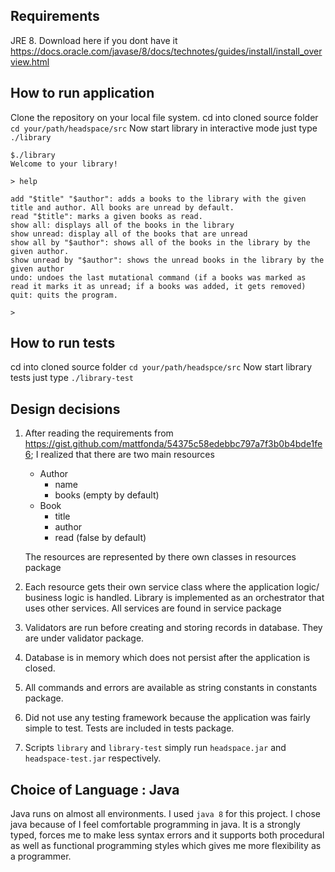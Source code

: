 ## Requirements
JRE 8. Download here if you dont have it https://docs.oracle.com/javase/8/docs/technotes/guides/install/install_overview.html

## How to run application
Clone the repository on your local file system. cd into cloned source folder `cd your/path/headspace/src`
Now start library in interactive mode just type 
`./library`

    $./library
    Welcome to your library!
    
    > help
    
    add "$title" "$author": adds a books to the library with the given title and author. All books are unread by default.
    read "$title": marks a given books as read.
    show all: displays all of the books in the library
    show unread: display all of the books that are unread
    show all by "$author": shows all of the books in the library by the given author.
    show unread by "$author": shows the unread books in the library by the given author
    undo: undoes the last mutational command (if a books was marked as read it marks it as unread; if a books was added, it gets removed)
    quit: quits the program.
    
    > 

## How to run tests
cd into cloned source folder `cd your/path/headspce/src`
Now start library tests just type 
`./library-test`
    
## Design decisions

1. After reading the requirements from https://gist.github.com/mattfonda/54375c58edebbc797a7f3b0b4bde1fe6; I realized that there are two main resources
    * Author
    	- name
    	- books (empty by default)
    * Book
    	- title
    	- author
    	- read (false by default)
  
    The resources are represented by there own classes in resources package
2. Each resource gets their own service class where the application logic/ business logic is handled. Library is implemented as an orchestrator that uses other services. All services are found in service package
3. Validators are run before creating and storing records in database. They are under validator package.
4. Database is in memory which does not persist after the application is closed.
5. All commands and errors are available as string constants in constants package.
6. Did not use any testing framework because the application was fairly simple to test. Tests are included in tests package.
7. Scripts `library` and `library-test` simply run `headspace.jar` and `headspace-test.jar` respectively.

## Choice of Language : Java
Java runs on almost all environments. I used `java 8` for this project. I chose java because of I feel comfortable programming in java. It is a strongly typed, forces me to make less syntax errors and it supports both procedural as well as functional programming styles which gives me more flexibility as a programmer. 
